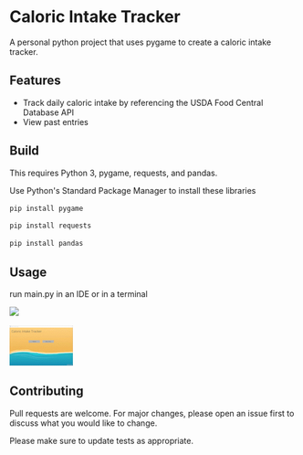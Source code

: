# Caloric Intake Tracker

A personal python project that uses pygame to create a caloric intake tracker. 

## Features
- Track daily caloric intake by referencing the USDA Food Central Database API
- View past entries

## Build

This requires Python 3, pygame, requests, and pandas.

Use Python's Standard Package Manager to install these libraries

```bash
pip install pygame
```
```bash
pip install requests
```
```bash
pip install pandas
```
## Usage

run main.py in an IDE or in a terminal

![](caloric-intake-screenshot.jpeg)

![](caloric_intake_video_AdobeCreativeCloudExpress.gif)

## Contributing
Pull requests are welcome. For major changes, please open an issue first to discuss what you would like to change.

Please make sure to update tests as appropriate.

